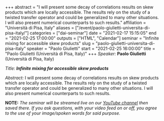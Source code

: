 +++
abstract = "I will present some decay of correlations results on skew products which are locally accessible. The results rely on the study of a twisted transfer operator and could be generalized to many other situations. I will also present numerical counterparts to such results."
affiliation = "Università di Pisa, Italy"
aliases = ["/event/paolo-giulietti-universita-di-pisa-italy/"]
categories = ["dai-seminar"]
date = "2021-02-17 15:15:05"
end = "2021-02-25 17:00:00"
outputs = ["HTML", "Calendar"]
seminar = "Infinite mixing for accessible skew products"
slug = "paolo-giulietti-universita-di-pisa-italy"
speaker = "Paolo Giulietti"
start = "2021-02-25 16:00:00"
title = "Paolo Giulietti (Università di Pisa, Italy)"
+++
*Speaker:* **Paolo Giulietti**  (Università di Pisa, Italy)

*Title:* ***Infinite mixing for accessible skew products***

*Abstract:* I will present some decay of correlations results on skew
products which are locally accessible. The results rely on the study of
a twisted transfer operator and could be generalized to many other
situations. I will also present numerical counterparts to such results.

**NOTE:** *The seminar will be streamed live on our [YouTube
channel](https://www.youtube.com/channel/UCyNNg155G3iLS7l-qZjboyg) then
saved there. If you ask questions, with your video feed on or off, you
agree to the use of your image/spoken words for said purpose.*
